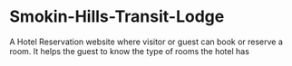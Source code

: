 # Smokin-Hills-Transit-Lodge
A Hotel Reservation website where visitor or guest can book or reserve a room. It helps the guest to know the type of rooms the hotel has 
